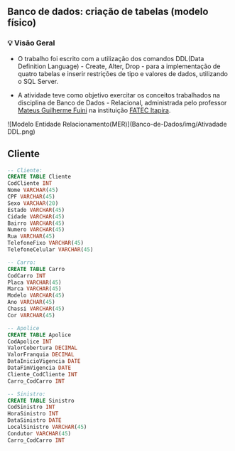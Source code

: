 ## Banco de dados: criação de tabelas (modelo físico)

### 💡 Visão Geral 
- O trabalho foi escrito com a utilização dos comandos DDL(Data Definition Language) - Create, Alter, Drop - para a implementação de quatro tabelas e inserir restrições de tipo e valores de dados, utilizando o SQL Server.  

- A atividade teve como objetivo exercitar os conceitos trabalhados na disciplina de Banco de Dados - Relacional, administrada pelo professor [Mateus Guilherme Fuini](https://br.linkedin.com/in/mateusfuini) na instituição [FATEC Itapira](https://fatecitapira.edu.br/).

![Modelo Entidade Relacionamento(MER)](Banco-de-Dados/img/Ativadade DDL.png)

## Cliente

```sql
-- Cliente:
CREATE TABLE Cliente
CodCliente INT
Nome VARCHAR(45)
CPF VARCHAR(45)
Sexo VARCHAR(20)
Estado VARCHAR(45)
Cidade VARCHAR(45)
Bairro VARCHAR(45)
Numero VARCHAR(45)
Rua VARCHAR(45)
TelefoneFixo VARCHAR(45)
TelefoneCelular VARCHAR(45)
```

```sql
-- Carro:
CREATE TABLE Carro
CodCarro INT
Placa VARCHAR(45) 
Marca VARCHAR(45) 
Modelo VARCHAR(45) 
Ano VARCHAR(45) 
Chassi VARCHAR(45) 
Cor VARCHAR(45)
```

```sql
-- Apolice
CREATE TABLE Apolice
CodApolice INT
ValorCobertura DECIMAL 
ValorFranquia DECIMAL
DataInicioVigencia DATE
DataFimVigencia DATE
Cliente_CodCliente INT
Carro_CodCarro INT
```

```sql
-- Sinistro:
CREATE TABLE Sinistro
CodSinistro INT
HoraSinistro INT
DataSinistro DATE
LocalSinistro VARCHAR(45)
Condutor VARCHAR(45)
Carro_CodCarro INT
```
